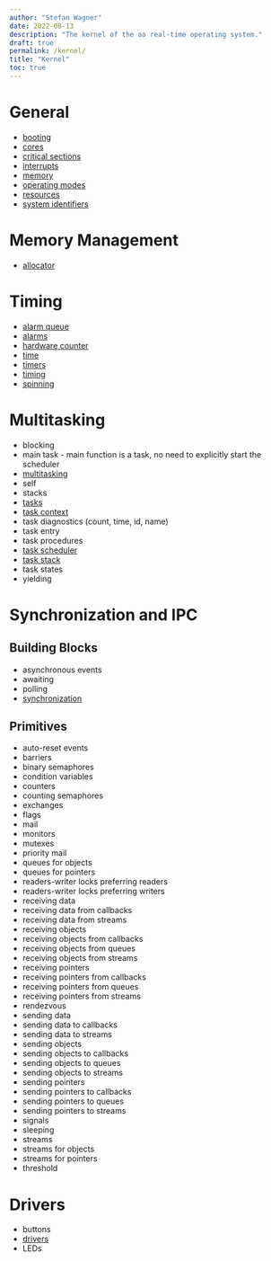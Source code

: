 ```yaml
---
author: "Stefan Wagner"
date: 2022-08-13
description: "The kernel of the ao real-time operating system."
draft: true
permalink: /kernel/
title: "Kernel"
toc: true
---
```


# General

- [booting](booting.md)
- [cores](cores.md)
- [critical sections](critical-sections.md)
- [interrupts](interrupts.md)
- [memory](memory.md)
- [operating modes](operating-modes.md)
- [resources](resources.md)
- [system identifiers](modules/sys.md)

# Memory Management

- [allocator](allocator.md)

# Timing

- [alarm queue](alarm-queue.md)
- [alarms](alarms.md)
- [hardware counter](hardware-counter.md)
- [time](time.md)
- [timers](timers.md)
- [timing](timing.md)
- [spinning](spinning.md)

# Multitasking

- blocking
- main task - main function is a task, no need to explicitly start the scheduler
- [multitasking](multitasking.md)
- self
- stacks
- [tasks](tasks.md)
- [task context](task-context.md)
- task diagnostics (count, time, id, name)
- task entry
- task procedures
- [task scheduler](task-scheduler.md)
- [task stack](task-stack.md)
- task states
- yielding
  
# Synchronization and IPC

## Building Blocks

- asynchronous events
- awaiting
- polling
- [synchronization](synchronization.md)

## Primitives

- auto-reset events
- barriers
- binary semaphores
- condition variables
- counters
- counting semaphores
- exchanges
- flags
- mail
- monitors
- mutexes
- priority mail
- queues for objects
- queues for pointers
- readers-writer locks preferring readers
- readers-writer locks preferring writers
- receiving data
- receiving data from callbacks
- receiving data from streams
- receiving objects
- receiving objects from callbacks
- receiving objects from queues
- receiving objects from streams
- receiving pointers
- receiving pointers from callbacks
- receiving pointers from queues
- receiving pointers from streams
- rendezvous
- sending data
- sending data to callbacks
- sending data to streams
- sending objects
- sending objects to callbacks
- sending objects to queues
- sending objects to streams
- sending pointers
- sending pointers to callbacks
- sending pointers to queues
- sending pointers to streams
- signals
- sleeping
- streams
- streams for objects
- streams for pointers
- threshold

# Drivers

- buttons
- [drivers](drivers.md)
- LEDs

